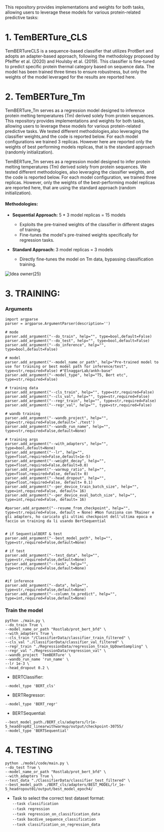 
This repository provides implementations and weights for both tasks, allowing users to leverage these models for various protein-related predictive tasks:

# 1. TemBERTure_CLS 

TemBERTureCLS is a sequence-based classifier that utilizes ProtBert and adopts an adapter-based approach, following the methodology proposed by Pfeiffer et al. (2020) and Houlsby et al. (2019). This classifier is fine-tuned to predict specific protein thermal category based on sequence data. The model has been trained three times to ensure robustness, but only the weights of the model leveraged for the results are reported here.

# 2. TemBERTure_Tm 
TemBERTure_Tm serves as a regression model designed to inference protein melting temperatures (Tm) derived solely from protein sequences.
This repository provides implementations and weights for both tasks, allowing users to leverage these models for various protein-related predictive tasks.
We tested different methodologies,also leveraging the classifier weights,and the code is reported below. For each model configurations we trained 3 replicas. However here are reported only the weights of best performing models replicas, that is the standard approach (randomly initialization).

TemBERTure_Tm serves as a regression model designed to infer protein melting temperatures (Tm) derived solely from protein sequences. We tested different methodologies, also leveraging the classifier weights, and the code is reported below. For each model configuration, we trained three replicas. However, only the weights of the best-performing model replicas are reported here, that are using the standard approach (random initialization).


#### Methodologies:

- **Sequential Approach:** 5 * 3 model replicas = 15 models
  - Exploits the pre-trained weights of the classifier in different stages of training.
  - Fine-tunes the model's pre-trained weights specifically for regression tasks.

- **Standard Approach:** 3 model replicas = 3 models
  - Directly fine-tunes the model on Tm data, bypassing classification training.
 
![Idea owner(25)](https://github.com/Ch-rode/TemBERTure/assets/61243245/07a15e0a-bc73-4164-9f13-1650eabbcb0e)


# 3. TRAINING:
### Arguments
```
import argparse
parser = argparse.ArgumentParser(description='')

# mode
parser.add_argument("--do_train", help="", type=bool,default=False)
parser.add_argument("--do_test", help="", type=bool,default=False)
parser.add_argument("--do_inference", help="", type=bool,default=False)

# model
parser.add_argument("--model_name_or_path", help="Pre-trained model to use for training or best model path for inference/test", type=str,required=False) #"ElnaggarLab/ankh-base"
parser.add_argument("--model_type", help="T5, Bert etc", type=str,required=False) 

# training data
parser.add_argument("--cls_train", help="", type=str,required=False)
parser.add_argument("--cls_val", help="", type=str,required=False)
parser.add_argument("--regr_train", help="", type=str,required=False)
parser.add_argument("--regr_val", help="", type=str,required=False)

# wandb training 
parser.add_argument("--wandb_project", help="", type=str,required=False,default='./test')
parser.add_argument("--wandb_run_name", help="", type=str,required=False,default=None)

# training args
parser.add_argument("--with_adapters", help="", type=bool,default=None)
parser.add_argument("--lr", help="", type=float,required=False,default=1e-5)
parser.add_argument("--weight_decay", help="", type=float,required=False,default=0.0)
parser.add_argument("--warmup_ratio", help="", type=float,required=False, default= 0)
parser.add_argument("--head_dropout", help="", type=float,required=False, default= 0.1)
parser.add_argument("--per_device_train_batch_size", help="", type=int,required=False, default= 16)
parser.add_argument("--per_device_eval_batch_size", help="", type=int,required=False, default= 16)

#parser.add_argument("--resume_from_checkpoint", help="", type=str,required=False, default = None) #Non funziona con TRainer e gli adapters, ho caricato gli ultimi checkpoint dell'ultima epoca e faccio un training da li usando BertSequential


# if SequentialBERT & test
parser.add_argument("--best_model_path", help="", type=str,required=False,default=None)

# if test
parser.add_argument("--test_data", help="", type=str,required=False,default=None)
parser.add_argument("--task", help="", type=str,required=False,default=None)


#if inference
parser.add_argument("--data", help="", type=str,required=False,default=None)
parser.add_argument("--column_to_predict", help="", type=int,required=False,default=None)
```
### Train the model 
```
python ./main.py \
--do_train True \
--model_name_or_path "Rostlab/prot_bert_bfd" \
--with_adapters True \
--cls_train "/ClassifierData/classifier_train_filtered" \
--cls_val "./ClassifierData/classifier_val_filtered" \
--regr_train "./RegressionData/regression_train_UpDownSampling" \
--regr_val "./RegressionData/regression_val" \
--wandb_project 'TemBERTure' \
--wandb_run_name 'run_name' \
--lr 1e-3 \
--head_dropout 0.2 \
```

* BERTClassifier:
```
--model_type 'BERT_cls' 
```

* BERTRegressor:
```
--model_type 'BERT_regr' 
```

* BERTSequential:
```
--best_model_path./BERT_cls/adapters/lr1e-5_headdrop02_linearwithwarmup/output/checkpoint-30755/
--model_type 'BERTSequential' 
```

# 4. TESTING 
```
python ./model/code/main.py \
--do_test True \
--model_name_or_path "Rostlab/prot_bert_bfd" \
--with_adapters True \
--test_data "./ClassifierData/classifier_test_filtered" \
--best_model_path ./BERT_cls/adapters/BEST_MODEL/lr_1e-5_headropout01/output/best_model_epoch4/
```
* Task to select the correct test dataset format:  
`--task classification`  
`--task regression`  
`--task regression_on_classification_data`  
`--task bacdive_sequence_classification`  
`--task classification_on_regression_data`  


